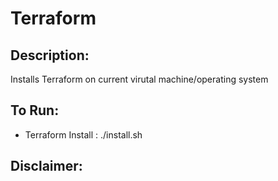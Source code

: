 # Terraform

## Description:
Installs Terraform on current virutal machine/operating system

## To Run:
  -   Terraform Install   :   ./install.sh

## Disclaimer:
